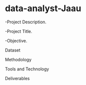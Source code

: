 # data-analyst-Jaau
-Project Description.
 
-Project Title.

-Objective.
 
Dataset 

Methodology
 
Tools and Technology
 
Deliverables 
